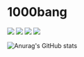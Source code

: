 # 1000bang


<img src="https://img.shields.io/badge/SpringBoot-6DB33F?style=for-the-badge&logo=SpringBoot&logoColor=black"/>

<img src="https://img.shields.io/badge/SpringSecurity-6DB33F?style=for-the-badge&logo=SpringSecurity&logoColor=black"/>


<img src="https://img.shields.io/badge/Flutter-02569B?style=for-the-badge&logo=Flutter&logoColor=black"/>

<img src="https://img.shields.io/badge/Mysql-4479A1?style=for-the-badge&logo=MySQL&logoColor=black"/>


![Anurag's GitHub stats](https://github-readme-stats.vercel.app/api?username=1000bang&show_icons=true&theme=radical)
